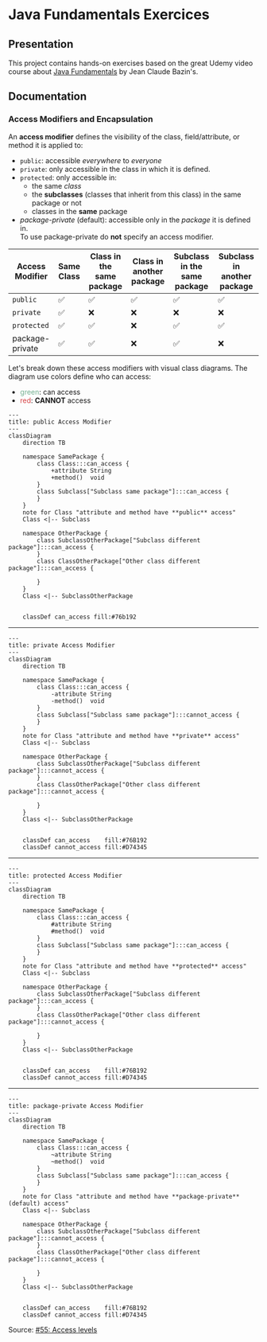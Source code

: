 # Java Fundamentals Exercices

## Presentation

This project contains hands-on exercises based on the great Udemy video course
about [Java Fundamentals](https://www.udemy.com/course/java-fundamentals-beginners/) by Jean Claude Bazin's.

## Documentation

### Access Modifiers and Encapsulation

An **access modifier** defines the visibility of the class, field/attribute, or method it is applied to:

- `public`: accessible *everywhere* to *everyone*
- `private`: only accessible in the class in which it is defined.
- `protected`: only accessible in:
    - the same *class*
    - the **subclasses** (classes that inherit from this class) in the same package or not 
    - classes in the **same** package
- *package-private* (default): accessible only in the *package* it is defined in.  
  To use package-private do **not** specify an access modifier.

| Access Modifier | Same Class | Class in the same package | Class in another package | Subclass in the same package | Subclass in another package |
| --------------- | ---------- | ------------------------- | ------------------------ | ---------------------------- | --------------------------- |
| `public`        | ✅          | ✅                         | ✅                        | ✅                            | ✅                           |
| `private`       | ✅          | ❌                         | ❌                        | ❌                            | ❌                           |
| `protected`     | ✅          | ✅                         | ❌                        | ✅                            | ✅                           |
| package-private | ✅          | ✅                         | ❌                        | ✅                            | ❌                           |

Let's break down these access modifiers with visual class diagrams.
The diagram use colors define who can access:

- <span style="color: #76B192;">green</span>: can access
- <span style="color: #D74345;">red</span>: **CANNOT** access

```mermaid
---
title: public Access Modifier
---
classDiagram
    direction TB
    
    namespace SamePackage {
        class Class:::can_access {
            +attribute String
            +method()  void
        }
        class Subclass["Subclass same package"]:::can_access {
        }
    }
    note for Class "attribute and method have **public** access"
    Class <|-- Subclass
    
    namespace OtherPackage {
        class SubclassOtherPackage["Subclass different package"]:::can_access {
        }
        class ClassOtherPackage["Other class different package"]:::can_access {
            
        }
    }
    Class <|-- SubclassOtherPackage
    
    
    classDef can_access fill:#76b192
```

---

```mermaid
---
title: private Access Modifier
---
classDiagram
    direction TB
    
    namespace SamePackage {
        class Class:::can_access {
            -attribute String
            -method()  void
        }
        class Subclass["Subclass same package"]:::cannot_access {
        }
    }
    note for Class "attribute and method have **private** access"
    Class <|-- Subclass
    
    namespace OtherPackage {
        class SubclassOtherPackage["Subclass different package"]:::cannot_access {
        }
        class ClassOtherPackage["Other class different package"]:::cannot_access {
            
        }
    }
    Class <|-- SubclassOtherPackage
    
    
    classDef can_access    fill:#76B192
    classDef cannot_access fill:#D74345
```

---

```mermaid
---
title: protected Access Modifier
---
classDiagram
    direction TB
    
    namespace SamePackage {
        class Class:::can_access {
            #attribute String
            #method()  void
        }
        class Subclass["Subclass same package"]:::can_access {
        }
    }
    note for Class "attribute and method have **protected** access"
    Class <|-- Subclass
    
    namespace OtherPackage {
        class SubclassOtherPackage["Subclass different package"]:::can_access {
        }
        class ClassOtherPackage["Other class different package"]:::cannot_access {
            
        }
    }
    Class <|-- SubclassOtherPackage
    
    
    classDef can_access    fill:#76B192
    classDef cannot_access fill:#D74345
```

---

```mermaid
---
title: package-private Access Modifier
---
classDiagram
    direction TB
    
    namespace SamePackage {
        class Class:::can_access {
            ~attribute String
            ~method()  void
        }
        class Subclass["Subclass same package"]:::can_access {
        }
    }
    note for Class "attribute and method have **package-private** (default) access"
    Class <|-- Subclass
    
    namespace OtherPackage {
        class SubclassOtherPackage["Subclass different package"]:::cannot_access {
        }
        class ClassOtherPackage["Other class different package"]:::cannot_access {
            
        }
    }
    Class <|-- SubclassOtherPackage
    
    
    classDef can_access    fill:#76B192
    classDef cannot_access fill:#D74345
```

Source: [#55: Access levels](https://www.udemy.com/course/java-fundamentals-beginners/learn/lecture/46066801#overview)

